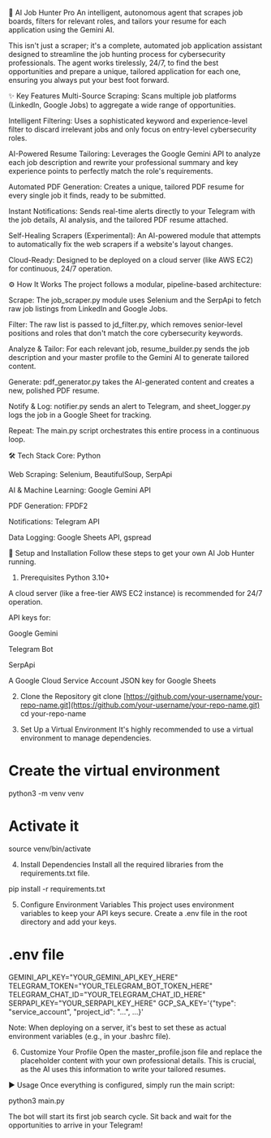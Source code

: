 🤖 AI Job Hunter Pro
An intelligent, autonomous agent that scrapes job boards, filters for relevant roles, and tailors your resume for each application using the Gemini AI.

This isn't just a scraper; it's a complete, automated job application assistant designed to streamline the job hunting process for cybersecurity professionals. The agent works tirelessly, 24/7, to find the best opportunities and prepare a unique, tailored application for each one, ensuring you always put your best foot forward.

✨ Key Features
Multi-Source Scraping: Scans multiple job platforms (LinkedIn, Google Jobs) to aggregate a wide range of opportunities.

Intelligent Filtering: Uses a sophisticated keyword and experience-level filter to discard irrelevant jobs and only focus on entry-level cybersecurity roles.

AI-Powered Resume Tailoring: Leverages the Google Gemini API to analyze each job description and rewrite your professional summary and key experience points to perfectly match the role's requirements.

Automated PDF Generation: Creates a unique, tailored PDF resume for every single job it finds, ready to be submitted.

Instant Notifications: Sends real-time alerts directly to your Telegram with the job details, AI analysis, and the tailored PDF resume attached.

Self-Healing Scrapers (Experimental): An AI-powered module that attempts to automatically fix the web scrapers if a website's layout changes.

Cloud-Ready: Designed to be deployed on a cloud server (like AWS EC2) for continuous, 24/7 operation.

⚙️ How It Works
The project follows a modular, pipeline-based architecture:

Scrape: The job_scraper.py module uses Selenium and the SerpApi to fetch raw job listings from LinkedIn and Google Jobs.

Filter: The raw list is passed to jd_filter.py, which removes senior-level positions and roles that don't match the core cybersecurity keywords.

Analyze & Tailor: For each relevant job, resume_builder.py sends the job description and your master profile to the Gemini AI to generate tailored content.

Generate: pdf_generator.py takes the AI-generated content and creates a new, polished PDF resume.

Notify & Log: notifier.py sends an alert to Telegram, and sheet_logger.py logs the job in a Google Sheet for tracking.

Repeat: The main.py script orchestrates this entire process in a continuous loop.

🛠️ Tech Stack
Core: Python

Web Scraping: Selenium, BeautifulSoup, SerpApi

AI & Machine Learning: Google Gemini API

PDF Generation: FPDF2

Notifications: Telegram API

Data Logging: Google Sheets API, gspread

🚀 Setup and Installation
Follow these steps to get your own AI Job Hunter running.

1. Prerequisites
Python 3.10+

A cloud server (like a free-tier AWS EC2 instance) is recommended for 24/7 operation.

API keys for:

Google Gemini

Telegram Bot

SerpApi

A Google Cloud Service Account JSON key for Google Sheets

2. Clone the Repository
git clone [https://github.com/your-username/your-repo-name.git](https://github.com/your-username/your-repo-name.git)
cd your-repo-name

3. Set Up a Virtual Environment
It's highly recommended to use a virtual environment to manage dependencies.

# Create the virtual environment
python3 -m venv venv

# Activate it
source venv/bin/activate

4. Install Dependencies
Install all the required libraries from the requirements.txt file.

pip install -r requirements.txt

5. Configure Environment Variables
This project uses environment variables to keep your API keys secure. Create a .env file in the root directory and add your keys.

# .env file
GEMINI_API_KEY="YOUR_GEMINI_API_KEY_HERE"
TELEGRAM_TOKEN="YOUR_TELEGRAM_BOT_TOKEN_HERE"
TELEGRAM_CHAT_ID="YOUR_TELEGRAM_CHAT_ID_HERE"
SERPAPI_KEY="YOUR_SERPAPI_KEY_HERE"
GCP_SA_KEY='{"type": "service_account", "project_id": "...", ...}'

Note: When deploying on a server, it's best to set these as actual environment variables (e.g., in your .bashrc file).

6. Customize Your Profile
Open the master_profile.json file and replace the placeholder content with your own professional details. This is crucial, as the AI uses this information to write your tailored resumes.

▶️ Usage
Once everything is configured, simply run the main script:

python3 main.py

The bot will start its first job search cycle. Sit back and wait for the opportunities to arrive in your Telegram!
